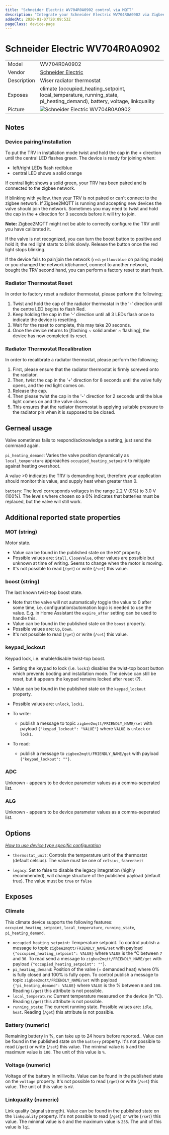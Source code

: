 ```yaml
---
title: "Schneider Electric WV704R0A0902 control via MQTT"
description: "Integrate your Schneider Electric WV704R0A0902 via Zigbee2MQTT with whatever smart home infrastructure you are using without the vendor's bridge or gateway."
addedAt: 2020-01-07T20:09:53Z
pageClass: device-page
---
```


<!-- !!!! -->
<!-- ATTENTION: This file is auto-generated through docgen! -->
<!-- You can only edit the "Notes"-Section between the two comment lines "Notes BEGIN" and "Notes END". -->
<!-- Do not use h1 or h2 heading within "## Notes"-Section. -->
<!-- !!!! -->

# Schneider Electric WV704R0A0902

|     |     |
|-----|-----|
| Model | WV704R0A0902  |
| Vendor  | [Schneider Electric](/supported-devices/#v=Schneider%20Electric)  |
| Description | Wiser radiator thermostat |
| Exposes | climate (occupied_heating_setpoint, local_temperature, running_state, pi_heating_demand), battery, voltage, linkquality |
| Picture | ![Schneider Electric WV704R0A0902](https://www.zigbee2mqtt.io/images/devices/WV704R0A0902.jpg) |


<!-- Notes BEGIN: You can edit here. Add "## Notes" headline if not already present. -->
## Notes

### Device pairing/installation
To put the TRV in installation mode twist and hold the cap in the  **+** direction
until the central LED flashes green.  The device is ready for joining when:

- left/right LEDs flash red/blue
- central LED shows a solid orange

If central light shows a solid green, your TRV has been paired and is connected to the zigbee network.

If blinking with yellow, then your TRV is not paired or can't connect to the zigbee network. If Zigbee2MQTT is running and accepting new devices the valve should join the network. Sometimes you may need to twist and hold the cap in the **+** direction for 3 seconds before it will try to join.

**Note:** Zigbee2MQTT might not be able to correctly configure the TRV until you have calibrated it.

If the valve is not recognized, you can turn the boost button to positive and hold it; the red light starts to blink slowly. Release the button once the red light stops blinking.

If the device fails to pair/join the network (`red:yellow:blue` on pairing mode) or you changed the network id/channel, connect to another network, bought the TRV second hand, you can perform a factory reset to start fresh.

### Radiator Thermostat Reset

In order to factory reset a radiator thermostat, please perform the following;
1. Twist and hold the cap of the radiator thermostat in the '-' direction until the centre LED begins to flash Red.
2. Keep holding the cap in the ‘-‘ direction until all 3 LEDs flash once to indicate the device is resetting.
3. Wait for the reset to complete, this may take 20 seconds.
4. Once the device returns to [flashing ~ solid amber ~ flashing], the device has now completed its reset.

### Radiator Thermostat Recalibration

In order to recalibrate a radiator thermostat, please perform the following;
1. First, please ensure that the radiator thermostat is firmly screwed onto the radiator.
2. Then, twist the cap in the '+' direction for 8 seconds until the valve fully opens, and the red light comes on.
3. Release the cap.
4. Then please twist the cap in the '-' direction for 2 seconds until the blue light comes on and the valve closes.
5. This ensures that the radiator thermostat is applying suitable pressure to the radiator pin when it is supposed to be closed.

## Gerneal usage
Valve sometimes fails to respond/acknowledge a setting, just send the command again.

`pi_heating_demand`: Varies the valve position dynamically as `local_temperature` approaches `occupied_heating_setpoint` to mitigate against heating overshoot.

A value >0 indicates the TRV is demanding heat, therefore your application should monitor this value, and supply heat when greater than 0.


`battery`: The level corresponds voltages in the range 2.2 V (0%) to 3.0 V (100%). The levels where chosen so a 0% indicates that batteries must be replaced, but the valve will still work.

## Additional reported state properties

### MOT (string)
Motor state.
* Value can be found in the published state on the `MOT` property.
* Possible values are: `Stall`, `CloseValue`, other values are possible but unknown at time of writing. Seems to change when the motor is moving.
* It's not possible to read (`/get`) or write (`/set`) this value.

### boost (string)
The last known twist-top boost state.
* Note that the valve will not automatically toggle the value to 0 after some time, i.e. configuration/automation logic is needed to use the value. E.g. in Home Assistant the `expire_after` setting can be used to handle this.
* Value can be found in the published state on the `boost` property.
* Possible values are: `Up`, `Down`.
* It's not possible to read (`/get`) or write (`/set`) this value.

### keypad_lockout
Keypad lock, i.e. enable/disable twist-top boost.
* Setting the keypad to lock (i.e. `lock1`) disables the twist-top boost button which prevents booting and installation mode. The deivce can still be reset, but it appears the keypad remains locked after reset (?).
* Value can be found in the published state on the `keypad_lockout` property.
* Possible values are: `unlock`, `lock1`.
* To write: 
  - publish a message to topic `zigbee2mqtt/FRIENDLY_NAME/set` with payload `{"keypad_lockout": "VALUE"}` where `VALUE` is `unlock` or `lock1`.

* To read:
  - publish a message to `zigbee2mqtt/FRIENDLY_NAME/get` with payload `{"keypad_lockout": ""}`.

### ADC
Unknown - appears to be device parameter values as a comma-seperated list.

### ALG
Unknown - appears to be device parameter values as a comma-seperated list.


<!-- Notes END: Do not edit below this line -->

## Options
*[How to use device type specific configuration](../guide/configuration/devices-groups.md#specific-device-options)*

* `thermostat_unit`: Controls the temperature unit of the thermostat (default celsius). The value must be one of `celsius`, `fahrenheit`

* `legacy`: Set to false to disable the legacy integration (highly recommended), will change structure of the published payload (default true). The value must be `true` or `false`


## Exposes

### Climate 
This climate device supports the following features: `occupied_heating_setpoint`, `local_temperature`, `running_state`, `pi_heating_demand`.
- `occupied_heating_setpoint`: Temperature setpoint. To control publish a message to topic `zigbee2mqtt/FRIENDLY_NAME/set` with payload `{"occupied_heating_setpoint": VALUE}` where `VALUE` is the °C between `7` and `30`. To read send a message to `zigbee2mqtt/FRIENDLY_NAME/get` with payload `{"occupied_heating_setpoint": ""}`.
- `pi_heating_demand`: Position of the valve (= demanded heat) where 0% is fully closed and 100% is fully open. To control publish a message to topic `zigbee2mqtt/FRIENDLY_NAME/set` with payload `{"pi_heating_demand": VALUE}` where `VALUE` is the % between `0` and `100`. Reading (`/get`) this attribute is not possible.
- `local_temperature`: Current temperature measured on the device (in °C). Reading (`/get`) this attribute is not possible.
- `running_state`: The current running state. Possible values are: `idle`, `heat`. Reading (`/get`) this attribute is not possible.

### Battery (numeric)
Remaining battery in %, can take up to 24 hours before reported..
Value can be found in the published state on the `battery` property.
It's not possible to read (`/get`) or write (`/set`) this value.
The minimal value is `0` and the maximum value is `100`.
The unit of this value is `%`.

### Voltage (numeric)
Voltage of the battery in millivolts.
Value can be found in the published state on the `voltage` property.
It's not possible to read (`/get`) or write (`/set`) this value.
The unit of this value is `mV`.

### Linkquality (numeric)
Link quality (signal strength).
Value can be found in the published state on the `linkquality` property.
It's not possible to read (`/get`) or write (`/set`) this value.
The minimal value is `0` and the maximum value is `255`.
The unit of this value is `lqi`.
